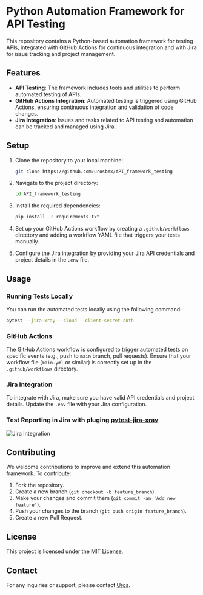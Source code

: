 # Python Automation Framework for API Testing

This repository contains a Python-based automation framework for testing APIs, integrated with GitHub Actions for continuous integration and with Jira for issue tracking and project management.

## Features

- **API Testing**: The framework includes tools and utilities to perform automated testing of APIs.
- **GitHub Actions Integration**: Automated testing is triggered using GitHub Actions, ensuring continuous integration and validation of code changes.
- **Jira Integration**: Issues and tasks related to API testing and automation can be tracked and managed using Jira.

## Setup

1. Clone the repository to your local machine:

   ```bash
   git clone https://github.com/urosbmx/API_framework_testing
   ```

2. Navigate to the project directory:

   ```bash
   cd API_framework_testing
   ```

3. Install the required dependencies:

   ```bash
   pip install -r requirements.txt
   ```

4. Set up your GitHub Actions workflow by creating a `.github/workflows` directory and adding a workflow YAML file that triggers your tests manually.

5. Configure the Jira integration by providing your Jira API credentials and project details in the `.env` file.

## Usage

### Running Tests Locally

You can run the automated tests locally using the following command:

```bash
pytest --jira-xray --cloud --client-secret-auth
```

### GitHub Actions

The GitHub Actions workflow is configured to trigger automated tests on specific events (e.g., push to `main` branch, pull requests). Ensure that your workflow file (`main.yml` or similar) is correctly set up in the `.github/workflows` directory.

### Jira Integration

To integrate with Jira, make sure you have valid API credentials and project details. Update the `.env` file with your Jira configuration.

### Test Reporting in Jira with pluging [pytest-jira-xray](https://pypi.org/project/pytest-jira-xray/)
![Jira Integration](https://i.ibb.co/8Y8q3VC/Screenshot-2024-04-09-at-23-02-49.png)

## Contributing

We welcome contributions to improve and extend this automation framework. To contribute:

1. Fork the repository.
2. Create a new branch (`git checkout -b feature_branch`).
3. Make your changes and commit them (`git commit -am 'Add new feature'`).
4. Push your changes to the branch (`git push origin feature_branch`).
5. Create a new Pull Request.

## License

This project is licensed under the [MIT License](LICENSE.md).

## Contact

For any inquiries or support, please contact [Uros](mailto:your_email@example.com).
